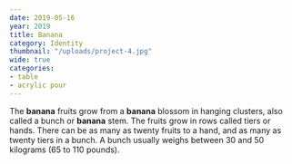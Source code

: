```yaml
---
date: 2019-05-16
year: 2019
title: Banana
category: Identity
thumbnail: "/uploads/project-4.jpg"
wide: true
categories:
- table
- acrylic pour
---
```

The **banana** fruits grow from a **banana** blossom in hanging clusters, also called a bunch or **banana** stem. The fruits grow in rows called tiers or hands. There can be as many as twenty fruits to a hand, and as many as twenty tiers in a bunch. A bunch usually weighs between 30 and 50 kilograms (65 to 110 pounds).